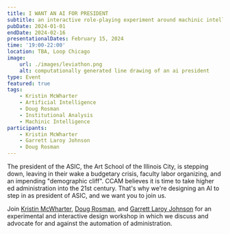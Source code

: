 ```yaml
---
title: I WANT AN AI FOR PRESIDENT
subtitle: an interactive role-playing experiment around machinic intelligence and institutional power
pubDate: 2024-01-01
endDate: 2024-02-16
presentationalDates: February 15, 2024
time: '19:00-22:00'
location: TBA, Loop Chicago
image:
    url: ./images/leviathon.png
    alt: computationally generated line drawing of an ai president
type: Event
featured: true
tags:
    - Kristin McWharter
    - Artificial Intelligence
    - Doug Rosman
    - Institutional Analysis
    - Machinic Intelligence
participants:
    - Kristin McWharter
    - Garrett Laroy Johnson
    - Doug Rosman
---
```


The president of the ASIC, the Art School of the Illinois City, is stepping down, leaving in their wake a budgetary crisis, faculty labor organizing, and an impending "demographic cliff". CCAM believes it is time to take higher ed administration into the 21st century. That's why we're designing an AI to step in as president of ASIC, and we want you to join us.

Join [Kristin McWharter](https://kristinmcwharter.com/), [Doug Rosman](https://dougrosman.com/), and [Garrett Laroy Johnson](https://garrettlaroyjohnson.com) for an experimental and interactive design workshop in which we discuss and advocate for and against the automation of administration.
